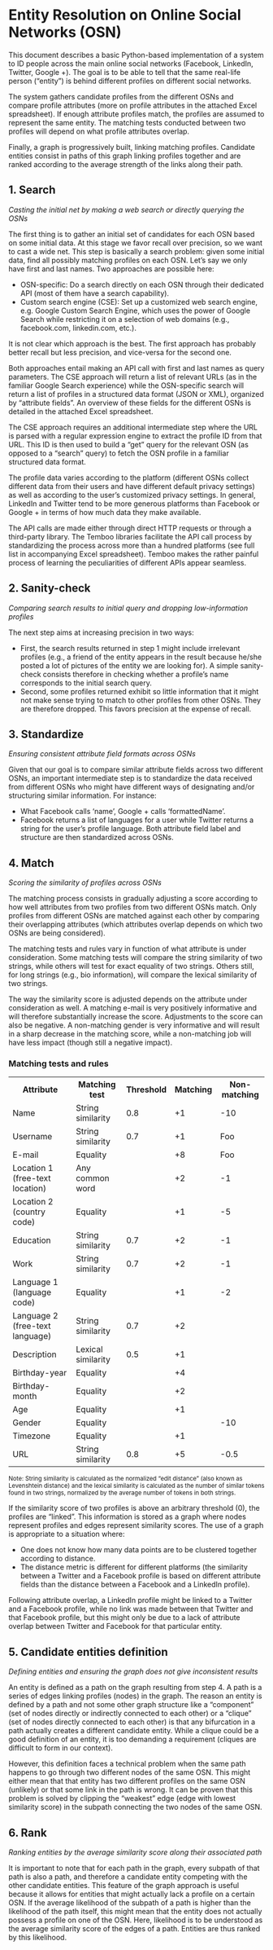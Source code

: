 # Entity Resolution on Online Social Networks (OSN)

This document describes a basic Python-based implementation of a system to ID people across the main online social networks (Facebook, LinkedIn, Twitter, Google +). The goal is to be able to tell that the same real-life person (“entity”) is behind different profiles on different social networks.

The system gathers candidate profiles from the different OSNs and compare profile attributes (more on profile attributes in the attached Excel spreadsheet). If enough attribute profiles match, the profiles are assumed to represent the same entity. The matching tests conducted between two profiles will depend on what profile attributes overlap.

Finally, a graph is progressively built, linking matching profiles. Candidate entities consist in paths of this graph linking profiles together and are ranked according to the average strength of the links along their path.

## 1. Search

*Casting the initial net by making a web search or directly querying the OSNs*

The first thing is to gather an initial set of candidates for each OSN based on some initial data. At this stage we favor recall over precision, so we want to cast a wide net. This step is basically a search problem: given some initial data, find all possibly matching profiles on each OSN. Let’s say we only have first and last names. Two approaches are possible here:

- OSN-specific: Do a search directly on each OSN through their dedicated API (most of them have a search capability).
- Custom search engine (CSE): Set up a customized web search engine, e.g. Google Custom Search Engine, which uses the power of Google Search while restricting it on a selection of web domains (e.g., facebook.com, linkedin.com, etc.).

It is not clear which approach is the best. The first approach has probably better recall but less precision, and vice-versa for the second one. 

Both approaches entail making an API call with first and last names as query parameters. The CSE approach will return a list of relevant URLs (as in the familiar Google Search experience) while the OSN-specific search will return a list of profiles in a structured data format (JSON or XML), organized by “attribute fields”. An overview of these fields for the different OSNs is detailed in the attached Excel spreadsheet.

The CSE approach requires an additional intermediate step where the URL is parsed with a regular expression engine to extract the profile ID from that URL. This ID is then used to build a “get” query for the relevant OSN (as opposed to a “search” query) to fetch the OSN profile in a familiar structured data format.

The profile data varies according to the platform (different OSNs collect different data from their users and have different default privacy settings) as well as according to the user’s customized privacy settings. In general, LinkedIn and Twitter tend to be more generous platforms than Facebook or Google + in terms of how much data they make available.

The API calls are made either through direct HTTP requests or through a third-party library. The Temboo libraries facilitate the API call process by standardizing the process across more than a hundred platforms (see full list in accompanying Excel spreadsheet). Temboo makes the rather painful process of learning the peculiarities of different APIs appear seamless.

## 2.	Sanity-check

*Comparing search results to initial query and dropping low-information profiles*

The next step aims at increasing precision in two ways:

- First, the search results returned in step 1 might include irrelevant profiles (e.g., a friend of the entity appears in the result because he/she posted a lot of pictures of the entity we are looking for). A simple sanity-check consists therefore in checking whether a profile’s name corresponds to the initial search query.
- Second, some profiles returned exhibit so little information that it might not make sense trying to match to other profiles from other OSNs. They are therefore dropped. This favors precision at the expense of recall.

## 3.	Standardize

*Ensuring consistent attribute field formats across OSNs*

Given that our goal is to compare similar attribute fields across two different OSNs, an important intermediate step is to standardize the data received from different OSNs who might have different ways of designating and/or structuring similar information. For instance:
-	What Facebook calls ‘name’, Google + calls ‘formattedName’.
-	Facebook returns a list of languages for a user while Twitter returns a string for the user’s profile language.
Both attribute field label and structure are then standardized across OSNs.

## 4. Match

*Scoring the similarity of profiles across OSNs*

The matching process consists in gradually adjusting a score according to how well attributes from two profiles from two different OSNs match. Only profiles from different OSNs are matched against each other by comparing their overlapping attributes (which attributes overlap depends on which two OSNs are being considered).

The matching tests and rules vary in function of what attribute is under consideration. Some matching tests will compare the string similarity of two strings, while others will test for exact equality of two strings. Others still, for long strings (e.g., bio information), will compare the lexical similarity of two strings.

The way the similarity score is adjusted depends on the attribute under consideration as well. A matching e-mail is very positively informative and will therefore substantially increase the score. Adjustments to the score can also be negative. A non-matching gender is very informative and will result in a sharp decrease in the matching score, while a non-matching job will have less impact (though still a negative impact).

### Matching tests and rules

<table>
    <tr>
        <th>Attribute</td>
        <th>Matching test</td>
        <th>Threshold</td>
        <th>Matching</td>
        <th>Non-matching</td>
    </tr>
    <tr>
        <td>Name</td>
        <td>String similarity</td>
        <td>0.8</td>
        <td>+1</td>
        <td>-10</td>
    </tr>
    <tr>
        <td>Username</td>
        <td>String similarity</td>
        <td>0.7</td>
        <td>+1</td>
        <td>Foo</td>
    </tr>
    <tr>
        <td>E-mail</td>
        <td>Equality</td>
        <td></td>
        <td>+8</td>
        <td>Foo</td>
    </tr>
    <tr>
        <td>Location 1 (free-text location)</td>
        <td>Any common word</td>
        <td></td>
        <td>+2</td>
        <td>-1</td>
    </tr>
    <tr>
        <td>Location 2 (country code)</td>
        <td>Equality</td>
        <td></td>
        <td>+1</td>
        <td>-5</td>
    </tr>
    <tr>
        <td>Education</td>
        <td>String similarity</td>
        <td>0.7</td>
        <td>+2</td>
        <td>-1</td>
    </tr>
    <tr>
        <td>Work</td>
        <td>String similarity</td>
        <td>0.7</td>
        <td>+2</td>
        <td>-1</td>
    </tr>
    <tr>
        <td>Language 1 (language code)</td>
        <td>Equality</td>
        <td></td>
        <td>+1</td>
        <td>-2</td>
    </tr>
    <tr>
        <td>Language 2 (free-text language)</td>
        <td>String similarity</td>
        <td>0.7</td>
        <td>+2</td>
        <td></td>
    </tr>
    <tr>
        <td>Description</td>
        <td>Lexical similarity</td>
        <td>0.5</td>
        <td>+1</td>
        <td></td>
    </tr>
    <tr>
        <td>Birthday-year</td>
        <td>Equality</td>
        <td></td>
        <td>+4</td>
        <td></td>
    </tr>
    <tr>
        <td>Birthday-month</td>
        <td>Equality</td>
        <td></td>
        <td>+2</td>
        <td></td>
    </tr>
    <tr>
        <td>Age</td>
        <td>Equality</td>
        <td></td>
        <td>+1</td>
        <td></td>
    </tr>
    <tr>
        <td>Gender</td>
        <td>Equality</td>
        <td></td>
        <td></td>
        <td>-10</td>
    </tr>
    <tr>
        <td>Timezone</td>
        <td>Equality</td>
        <td></td>
        <td>+1</td>
        <td></td>
    </tr>
    <tr>
        <td>URL</td>
        <td>String similarity</td>
        <td>0.8</td>
        <td>+5</td>
        <td>-0.5</td>
    </tr>
</table>

<small>Note: String similarity is calculated as the normalized “edit distance” (also known as Levenshtein distance) and the lexical similarity is calculated as the number of similar tokens found in two strings, normalized by the average number of tokens in both strings.</small>

If the similarity score of two profiles is above an arbitrary threshold (0), the profiles are “linked”. This information is stored as a graph where nodes represent profiles and edges represent similarity scores. The use of a graph is appropriate to a situation where:

- One does not know how many data points are to be clustered together according to distance.
- The distance metric is different for different platforms (the similarity between a Twitter and a Facebook profile is based on different attribute fields than the distance between a Facebook and a LinkedIn profile).

Following attribute overlap, a LinkedIn profile might be linked to a Twitter and a Facebook profile, while no link was made between that Twitter and that Facebook profile, but this might only be due to a lack of attribute overlap between Twitter and Facebook for that particular entity.

## 5.	Candidate entities definition

*Defining entities and ensuring the graph does not give inconsistent results*

An entity is defined as a path on the graph resulting from step 4. A path is a series of edges linking profiles (nodes) in the graph. The reason an entity is defined by a path and not some other graph structure like a “component” (set of nodes directly or indirectly connected to each other) or a “clique” (set of nodes directly connected to each other) is that any bifurcation in a path actually creates a different candidate entity. While a clique could be a good definition of an entity, it is too demanding a requirement (cliques are difficult to form in our context).

However, this definition faces a technical problem when the same path happens to go through two different nodes of the same OSN. This might either mean that that entity has two different profiles on the same OSN (unlikely) or that some link in the path is wrong. It can be proven that this problem is solved by clipping the “weakest” edge (edge with lowest similarity score) in the subpath connecting the two nodes of the same OSN.

## 6.	Rank

*Ranking entities by the average similarity score along their associated path*

It is important to note that for each path in the graph, every subpath of that path is also a path, and therefore a candidate entity competing with the other candidate entities. This feature of the graph approach is useful because it allows for entities that might actually lack a profile on a certain OSN. If the average likelihood of the subpath of a path is higher than the likelihood of the path itself, this might mean that the entity does not actually possess a profile on one of the OSN. Here, likelihood is to be understood as the average similarity score of the edges of a path. Entities are thus ranked by this likelihood.
